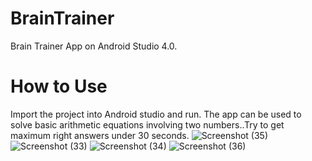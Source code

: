 # BrainTrainer
Brain Trainer App on Android Studio 4.0.
# How to Use
Import the project into Android studio and run. The app can be used to solve basic arithmetic equations involving two numbers..Try to get maximum right answers under 30 seconds.
![Screenshot (35)](https://user-images.githubusercontent.com/48234795/84247854-42708a00-ab26-11ea-8500-14d80ab26704.png)
![Screenshot (33)](https://user-images.githubusercontent.com/48234795/84247858-443a4d80-ab26-11ea-96e5-71e497e7284e.png)
![Screenshot (34)](https://user-images.githubusercontent.com/48234795/84247862-44d2e400-ab26-11ea-9ff3-3f2ee4b46b88.png)
![Screenshot (36)](https://user-images.githubusercontent.com/48234795/84247871-47cdd480-ab26-11ea-94ef-367e886b87fa.png)

